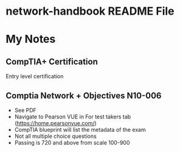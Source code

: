 # network-handbook README File

# My Notes
## CompTIA+ Certification

Entry level certification

## Comptia Network + Objectives N10-006
  
- See PDF
- Navigate to Pearson VUE in For test takers tab (https://home.pearsonvue.com/)
- CompTIA blueprint will list the metadata of the exam
- Not all multiple choice questions
- Passing is 720 and above from scale 100-900
